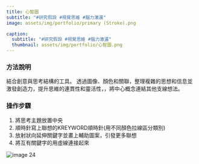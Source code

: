 ```yaml
---
title: 心智圖
subtitle: "#研究假設 #視覺思維 #腦力激盪"
image: assets/img/portfolio/primary (Stroke).png

caption:
  subtitle: "#研究假設 #視覺思維 #腦力激盪"
  thumbnail: assets/img/portfolio/心智圖.png
---
```

### 方法說明
結合創意與思考結構的工具。
透過圖像、顏色和關聯，整理複雜的思想和信息並激發創造力，提升思維的連貫性和靈活性，，將中心概念連結其他支線想法。

### 操作步驟
1. 將思考主題放置中央
2. 順時針寫上聯想的KREYWORD順時針(用不同顏色拉線區分類別)
3. 放射狀向延伸關鍵字並畫上輔助圖案，引發更多聯想
4. 將互有關鍵字的用虛線連接起來


![image 24](https://github.com/justinlin099/Design-Method-Website/assets/61717681/7829cc40-0148-4268-ad38-2f872b9dbf6f)


